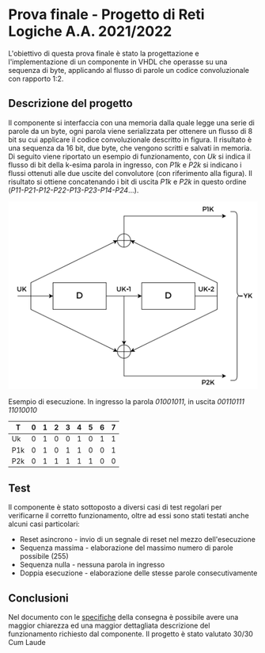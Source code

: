 # Prova finale - Progetto di Reti Logiche A.A. 2021/2022

L'obiettivo di questa prova finale è stato la progettazione e l'implementazione di un componente in VHDL che operasse su una sequenza di byte, applicando al flusso di parole un codice convoluzionale con rapporto 1:2.

## Descrizione del progetto

Il componente si interfaccia con una memoria dalla quale legge una serie di parole da un byte, ogni parola viene serializzata per ottenere un flusso di 8 bit su cui applicare il codice convoluzionale descritto in figura. Il risultato è una sequenza da 16 bit, due byte, che vengono scritti e salvati in memoria. Di seguito viene riportato un esempio di funzionamento, con *Uk* si indica il flusso di bit della k-esima parola in ingresso, con *P1k* e *P2k* si indicano i flussi ottenuti alle due uscite del convolutore (con riferimento alla figura). Il risultato si ottiene concatenando i bit di uscita *P1k* e *P2k* in questo ordine (*P11-P21-P12-P22-P13-P23-P14-P24*...).

![Descrizione del convolutore](/images/convolutore.png "Convolutore")


Esempio di esecuzione. In ingresso la parola *01001011*, in uscita *00110111 11010010*

|  T  | 0 | 1 | 2 | 3 | 4 | 5 | 6 | 7 |
|-----|---|---|---|---|---|---|---|---|
| Uk  | 0 | 1 | 0 | 0 | 1 | 0 | 1 | 1 |
| P1k | 0 | 1 | 0 | 1 | 1 | 0 | 0 | 1 |
| P2k | 0 | 1 | 1 | 1 | 1 | 1 | 0 | 0 |


## Test

Il componente è stato sottoposto a diversi casi di test regolari per verificarne il corretto funzionamento, oltre ad essi sono stati testati anche alcuni casi particolari:

- Reset asincrono - invio di un segnale di reset nel mezzo dell'esecuzione
- Sequenza massima - elaborazione del massimo numero di parole possibile (255)
- Sequenza nulla - nessuna parola in ingresso
- Doppia esecuzione - elaborazione delle stesse parole consecutivamente


## Conclusioni

Nel documento con le [specifiche](/specifications/Specifiche_progetto.pdf) della consegna è possibile avere una maggior chiarezza ed una maggior dettagliata descrizione del funzionamento richiesto dal componente. Il progetto è stato valutato 30/30 Cum Laude
